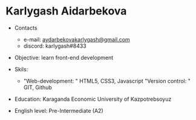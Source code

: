 # Karlygash Aidarbekova

* Contacts
    * e-mail: aydarbekovakarlygash@gmail.com
    * discord: karlygash#8433


* Objective: learn front-end development

* Skils:
    * "Web-development: "
        <span> HTML5, CSS3, Javascript</span>
    "Version control: "
        <span> GIT, Github</span>

* Education: Karaganda Economic University of Kazpotrebsoyuz
* English level: Pre-Intermediate (A2)